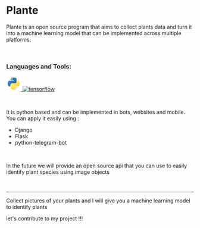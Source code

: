 # Plante

Plante is an open source program that aims to collect plants data and turn it into a machine learning model that can be implemented across multiple platforms.

<br>

<h3 align="left">Languages and Tools:</h3>
<p align="left"> <a href="https://www.python.org" target="_blank" rel="noreferrer"> <img src="https://raw.githubusercontent.com/devicons/devicon/master/icons/python/python-original.svg" alt="python" width="40" height="40"/> </a> <a href="https://www.tensorflow.org" target="_blank" rel="noreferrer"> <img src="https://www.vectorlogo.zone/logos/tensorflow/tensorflow-icon.svg" alt="tensorflow" width="40" height="40"/> </a> </p>
<br>

 It is python based and can be implemented in bots, websites and mobile. You can apply it easily using :

- Django
- Flask
- python-telegram-bot

<br>

<p>In the future we will provide an open source api that you can use to easily identify plant species using image objects</p>

<br>
<hr>
Collect pictures of your plants and I will give you a machine learning model to identify plants

let's contribute to my project !!!
